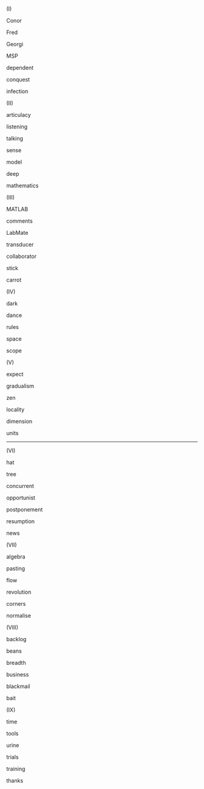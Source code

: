 (I)

Conor

Fred

Georgi

MSP

dependent

conquest

infection


(II)

articulacy

listening

talking

sense

model

deep

mathematics


(III)

MATLAB

comments

LabMate

transducer

collaborator

stick

carrot


(IV)

dark

dance

rules

space

scope


(V)

expect

gradualism

zen

locality

dimension

units


----------------------------------



(VI)

hat

tree

concurrent

opportunist

postponement

resumption

news


(VII)

algebra

pasting

flow

revolution

corners

normalise


(VIII)

backlog

beans

breadth

business

blackmail

bait


(IX)

time

tools

urine

trials

training

thanks
